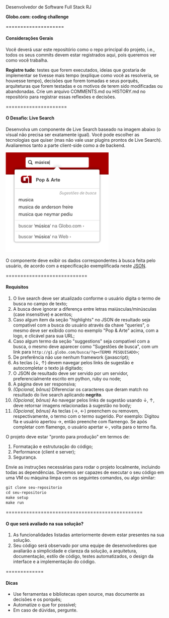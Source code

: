 ## 
Desenvolvedor de Software Full Stack RJ

**Globo.com: coding challenge**

====================
#### Considerações Gerais
Você deverá usar este repositório como o repo principal do projeto, i.e., todos os seus commits devem estar registrados aqui, pois queremos ver como você trabalha.

**Registre tudo**: testes que forem executados, ideias que gostaria de implementar se tivesse mais tempo (explique como você as resolveria, se houvesse tempo), decisões que forem tomadas e seus porquês, arquiteturas que forem testadas e os motivos de terem sido modificadas ou abandonadas. Crie um arquivo COMMENTS.md ou HISTORY.md no repositório para registrar essas reflexões e decisões.

=====================
#### O Desafio: Live Search

Desenvolva um componente de Live Search baseado na imagem abaixo (o visual não precisa ser exatamente igual). Você pode escolher as tecnologias que quiser (mas não vale usar plugins prontos de Live Search). Avaliaremos tanto a parte client-side como a de backend.

![Live Search](exemplo.png?raw=true)

O componente deve exibir os dados correspondentes à busca feita pelo usuário, de acordo com a especificação exemplificada neste [JSON](exemplo.json).

============================
#### Requisitos
1. O live search deve ser atualizado conforme o usuário digita o termo de busca no campo de texto;
2. A busca deve ignorar a diferença entre letras maiúsculas/minúsculas (case insensitive) e acentos;
3. Caso algum item da seção "highlights" no JSON de resultado seja compatível com a busca do usuário através da chave "queries", o mesmo deve ser exibido como no exemplo "Pop & Arte" acima, com a logo, e clicável para sua URL;
4. Caso algum termo da seção "suggestions" seja compatível com a busca, o mesmo deve aparecer como "Sugestões de busca", com um link para ```http://g1.globo.com/busca/?q=<TERMO PESQUISADO>```;
5. De preferência não use nenhum framework (javascript);
6. As teclas (↓, ↑) devem navegar pelos links de sugestão e autocompletar o texto já digitado;
7. O JSON de resultado deve ser servido por um servidor, preferencialmente escrito em python, ruby ou node;
8. A página deve ser responsiva;
9. *(Opcional, bônus)* Diferenciar os caracteres que deram match no resultado do live search aplicando **negrito**.
10. *(Opcional, bônus)* Ao navegar pelos links de sugestão usando ↓, ↑, deve retornar imagens relacionadas à sugestão no body; 
11. *(Opcional, bônus)* As teclas (→, ←) preenchem ou removem, respectivamente, o termo com o termo sugerido. Por exemplo: Digitou fla e usuário apertou →, então preenche com flamengo. Se após completar com flamengo, o usuário apertar ←, volta para o termo fla.


O projeto deve estar "pronto para produção" em termos de:

1. Formatação e estruturação do código;
2. Performance (client e server);
3. Segurança.

Envie as instruções necessárias para rodar o projeto localmente, incluindo todas as dependências. Devemos ser capazes de executar o seu código em uma VM ou máquina limpa com os seguintes comandos, ou algo similar:

```
git clone seu-repositorio
cd seu-repositorio
make setup
make run
```

===============================================
#### O que será avaliado na sua solução?

1. As funcionalidades listadas anteriormente devem estar presentes na sua solução.
2. Seu código será observado por uma equipe de desenvolvedores que avaliarão a simplicidade e clareza da solução, a arquitetura, documentação, estilo de código, testes automatizados, o design da interface e a implementação do código.

=============
#### Dicas

- Use ferramentas e bibliotecas open source, mas documente as decisões e os porquês;
- Automatize o que for possível;
- Em caso de dúvidas, pergunte.
